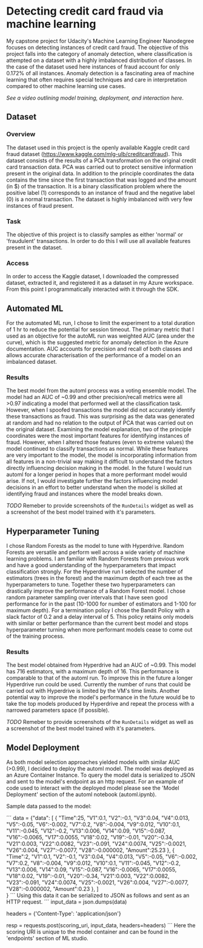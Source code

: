 # Detecting credit card fraud via machine learning

My capstone project for Udacity's Machine Learning Engineer Nanodegree focuses on detecting instances of credit card fraud. The objective of this project falls into the category of anomaly detection, where classification is attempted on a dataset with a highly imbalanced distribution of classes. In the case of the dataset used here instances of fraud account for only 0.172% of all instances. Anomaly detection is a fascinating area of machine learning that often requires special techniques and care in interpretation compared to other machine learning use cases. 

*See a video outlining model training, deployment, and interaction here.*

## Dataset
### Overview
The dataset used in this project is the openly available Kaggle credit card fraud dataset (https://www.kaggle.com/mlg-ulb/creditcardfraud). This dataset consists of the results of a PCA transformation on the original credit card transaction data. PCA was carried out to protect sensitive information present in the original data. In addition to the principle coordinates the data contains the time since the first transaction that was logged and the amount (in $) of the transaction. It is a binary classification problem where the positive label (1) corresponds to an instance of fraud and the negative label (0) is a normal transaction. The dataset is highly imbalanced with very few instances of fraud present.

### Task
The objective of this project is to classify samples as either 'normal' or 'fraudulent' transactions. In order to do this I will use all available features present in the dataset. 

### Access
In order to access the Kaggle dataset, I downloaded the compressed dataset, extracted it, and registered it as a dataset in my Azure workspace. From this point I programmatically interacted with it through the SDK.

## Automated ML
For the automated ML run, I chose to limit the experiment to a total duration of 1 hr to reduce the potential for session timeout. The primary metric that I used as an objective for the autoML run was weighted AUC (area under the curve), which is the suggested metric for anomaly detection in the Azure documentation. AUC accounts for precision and recall of both classes and allows accurate characterisation of the performance of a model on an imbalanced dataset.

### Results
The best model from the automl process was a voting ensemble model. The model had an AUC of ~0.99 and other precision/recall metrics were all >0.97 indicating a model that performed well at the classification task. However, when I spoofed transactions the model did not accurately identify these transactions as fraud. This was surprising as the data was generated at random and had no relation to the output of PCA that was carried out on the original dataset. Examining the model explanation, two of the principle coordinates were the most important features for identifying instances of fraud. However, when I altered those features (even to extreme values) the model continued to classify transactions as normal. While these features are very important to the model, the model is incorporating information from all features in a non-trivial way making it difficult to understand the factors directly influencing decision making in the model. In the future I would run automl for a longer period in hopes that a more performant model would arise. If not, I would investigate further the factors influencing model decisions in an effort to better understand when the model is skilled at identifying fraud and instances where the model breaks down.

*TODO* Remeber to provide screenshots of the `RunDetails` widget as well as a screenshot of the best model trained with it's parameters.

## Hyperparameter Tuning
I chose Random Forests as the model to tune with Hyperdrive. Random Forests are versatile and perform well across a wide variety of machine learning problems. I am familiar with Random Forests from previous work and have a good understanding of the hyperparameters that impact classification strongly. For the Hyperdrive run I selected the number of estimators (trees in the forest) and the maximum depth of each tree as the hyperparameters to tune. Together these two hyperparameters can drastically improve the performance of a Random Forest model. I chose random parameter sampling over intervals that I have seen good performance for in the past (10-1000 for number of estimators and 1-100 for maximum depth). For a termination policy I chose the Bandit Policy with a slack factor of 0.2 and a delay interval of 5. This policy retains only models with similar or better performance than the current best model and stops hyperparameter turning when more performant models cease to come out of the training process.


### Results
The best model obtained from Hyperdrive had an AUC of ~0.99. This model has 716 estimators, with a maximum depth of 16. This performance is comparable to that of the automl run. To improve this in the future a longer Hyperdrive run could be used. Currently the number of runs that could be carried out with Hyperdrive is limited by the VM's time limits. Another potential way to improve the model's performance in the future would be to take the top models produced by Hyperdrive and repeat the process with a narrowed parameters space (if possible).

*TODO* Remeber to provide screenshots of the `RunDetails` widget as well as a screenshot of the best model trained with it's parameters.

## Model Deployment
As both model selection approaches yielded models with similar AUC (>0.99), I decided to deploy the automl model. The model was deployed as an Azure Container Instance. To query the model data is serialized to JSON and sent to the model's endpoint as an http request. For an example of code used to interact with the deployed model please see the 'Model Deployment' section of the automl notebook (automl.ipynb).

Sample data passed to the model:

´´´
data = {"data":
        [ 
          {
            "Time":25,
            "V1":0.1,
            "V2":-0.1,
            "V3":0.04,
            "V4":0.013,
            "V5":-0.05,
            "V6":-0.002,
            "V7":0.2,
            "V8":-0.004,
            "V9":0.012,
            "V10":0.1,
            "V11":-0.045,
            "V12":-0.2,
            "V13":0.006,
            "V14":0.09,
            "V15":-0.087,
            "V16":-0.0065,
            "V17":0.0055,
            "V18":0.02,
            "V19":-0.01,
            "V20":-0.34,
            "V21":0.003,
            "V22":0.0082,
            "V23":-0.091,
            "V24":0.0074,
            "V25":-0.0021,
            "V26":0.004,
            "V27":-0.0077,
            "V28":-0.000002,
            "Amount":25.23
          },
          {
           "Time":2,
            "V1":0.1,
            "V2":-0.1,
            "V3":0.04,
            "V4":0.013,
            "V5":-0.05,
            "V6":-0.002,
            "V7":0.2,
            "V8":-0.004,
            "V9":0.012,
            "V10":0.1,
            "V11":-0.045,
            "V12":-0.2,
            "V13":0.006,
            "V14":0.09,
            "V15":-0.087,
            "V16":-0.0065,
            "V17":0.0055,
            "V18":0.02,
            "V19":-0.01,
            "V20":-0.34,
            "V21":0.003,
            "V22":0.0082,
            "V23":-0.091,
            "V24":0.0074,
            "V25":-0.0021,
            "V26":0.004,
            "V27":-0.0077,
            "V28":-0.000002,
            "Amount":0.23 
          },
        ]   
      }
´´´
Using this data it can be serialized to JSON as follows and sent as an HTTP request.
´´´
input_data = json.dumps(data)

headers = {'Content-Type': 'application/json'}

resp = requests.post(scoring_uri, input_data, headers=headers)
´´´
Here the scoring URI is unique to the model container and can be found in the 'endpoints' section of ML studio.

